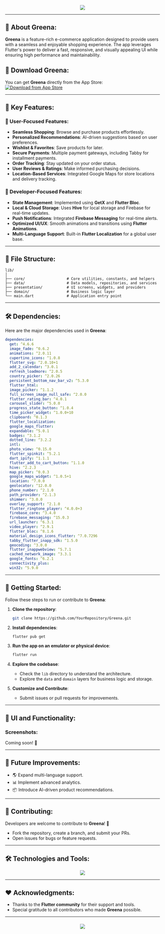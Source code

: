 <div align="center">
    <img src="https://readme-typing-svg.herokuapp.com/?font=Righteous&size=35&center=true&vCenter=true&width=500&height=70&duration=4000&lines=Welcome+to+Greena!+🛍️;+Your+Ultimate+E-commerce+Experience!+🚀" />
</div>

---

## 📝 About **Greena**:

**Greena** is a feature-rich e-commerce application designed to provide users with a seamless and enjoyable shopping experience. The app leverages Flutter's power to deliver a fast, responsive, and visually appealing UI while ensuring high performance and maintainability.

## 📲 Download Greena:

You can get **Greena** directly from the App Store:
[![Download from App Store](https://img.shields.io/badge/App%20Store-Greena-blue?style=for-the-badge&logo=app-store&logoColor=white)](https://apps.apple.com/eg/app/greena/id6450934470)

---

## 🚀 Key Features:

### 🛒 User-Focused Features:
- **Seamless Shopping**: Browse and purchase products effortlessly.
- **Personalized Recommendations**: AI-driven suggestions based on user preferences.
- **Wishlist & Favorites**: Save products for later.
- **Secure Payments**: Multiple payment gateways, including Tabby for installment payments.
- **Order Tracking**: Stay updated on your order status.
- **User Reviews & Ratings**: Make informed purchasing decisions.
- **Location-Based Services**: Integrated Google Maps for store locations and delivery tracking.

### 🔧 Developer-Focused Features:
- **State Management**: Implemented using **GetX** and **Flutter Bloc**.
- **Local & Cloud Storage**: Uses **Hive** for local storage and Firebase for real-time updates.
- **Push Notifications**: Integrated **Firebase Messaging** for real-time alerts.
- **Optimized UI/UX**: Smooth animations and transitions using **Flutter Animations**.
- **Multi-Language Support**: Built-in **Flutter Localization** for a global user base.

---

## 📂 File Structure:

```plaintext
lib/
│
├── core/                   # Core utilities, constants, and helpers
├── data/                   # Data models, repositories, and services
├── presentation/           # UI screens, widgets, and providers
├── domain/                 # Business logic layer
└── main.dart               # Application entry point
```

---

## 🛠 Dependencies:

Here are the major dependencies used in **Greena**:

```yaml
dependencies:
  get: ^4.6.6
  image_fade: ^0.6.2
  animations: ^2.0.11
  cupertino_icons: ^1.0.8
  flutter_svg: ^2.0.10+1
  add_2_calendar: ^3.0.1
  refresh_loadmore: ^2.0.5
  country_picker: ^2.0.26
  persistent_bottom_nav_bar_v2: ^5.3.0
  flutter_html:
  image_picker: ^1.1.2
  full_screen_image_null_safe: ^2.0.0
  flutter_rating_bar: ^4.0.1
  carousel_slider: ^5.0.0
  progress_state_button: ^1.0.4
  time_picker_widget: ^1.0.0+10
  clipboard: ^0.1.3
  flutter_localization:
  google_maps_flutter:
  expandable: ^5.0.1
  badges: ^3.1.2
  dotted_line: ^3.2.2
  intl:
  photo_view: ^0.15.0
  flutter_spinkit: ^5.2.1
  dart_ipify: ^1.1.1
  flutter_add_to_cart_button: ^1.1.0
  hive: ^2.2.3
  map_picker: ^0.0.3
  google_maps_widget: ^1.0.5+1
  location: ^7.0.0
  geolocator: ^12.0.0
  phone_number: ^2.1.0
  path_provider: ^2.1.3
  shimmer: ^3.0.0
  overlay_support: ^2.1.0
  flutter_ringtone_player: ^4.0.0+3
  firebase_core: ^3.4.0
  firebase_messaging: ^15.0.3
  url_launcher: ^6.3.1
  video_player: ^2.9.1
  flutter_bloc: ^8.1.6
  material_design_icons_flutter: ^7.0.7296
  tabby_flutter_inapp_sdk: ^1.5.0
  geocoding: ^3.0.0
  flutter_inappwebview: ^5.7.1
  cached_network_image: ^3.3.1
  google_fonts: ^6.2.1
  connectivity_plus:
  win32: ^5.9.0
```

---

## 🚀 Getting Started:

Follow these steps to run or contribute to **Greena**:

1. **Clone the repository**:
   ```bash
   git clone https://github.com/YourRepository/Greena.git
   ```

2. **Install dependencies**:
   ```bash
   flutter pub get
   ```

3. **Run the app on an emulator or physical device**:
   ```bash
   flutter run
   ```

4. **Explore the codebase**:
   - Check the `lib` directory to understand the architecture.
   - Explore the `data` and `domain` layers for business logic and storage.

5. **Customize and Contribute**:
   - Submit issues or pull requests for improvements.

---

## 📱 UI and Functionality:

### Screenshots:

Coming soon! 🚀

---

## 🎯 Future Improvements:

- 🌎 Expand multi-language support.
- 📊 Implement advanced analytics.
- 📦 Introduce AI-driven product recommendations.

---

## 🤝 Contributing:

Developers are welcome to contribute to **Greena**! 🚀

- Fork the repository, create a branch, and submit your PRs.
- Open issues for bugs or feature requests.

---

## 🛠 Technologies and Tools:

<div align="center">
    <img src="https://skillicons.dev/icons?i=flutter,dart,firebase,androidstudio,github,vscode" />
</div>

---

## ❤️ Acknowledgments:

- Thanks to the **Flutter community** for their support and tools.
- Special gratitude to all contributors who made **Greena** possible.

---

<h3 align="center">
    <img src="https://readme-typing-svg.herokuapp.com/?font=Righteous&size=25&center=true&vCenter=true&width=500&height=70&duration=4000&lines=Thank+you+for+visiting!+🌟;+Download+Greena+today!;">
</h3>

